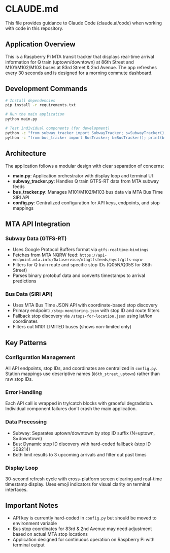 # CLAUDE.md

This file provides guidance to Claude Code (claude.ai/code) when working with code in this repository.

## Application Overview

This is a Raspberry Pi MTA transit tracker that displays real-time arrival information for Q train (uptown/downtown) at 86th Street and M101/M102/M103 buses at 83rd Street & 2nd Avenue. The app refreshes every 30 seconds and is designed for a morning commute dashboard.

## Development Commands

```bash
# Install dependencies
pip install -r requirements.txt

# Run the main application
python main.py

# Test individual components (for development)
python -c "from subway_tracker import SubwayTracker; s=SubwayTracker(); print(s.get_q_train_arrivals())"
python -c "from bus_tracker import BusTracker; b=BusTracker(); print(b.get_bus_arrivals())"
```

## Architecture

The application follows a modular design with clear separation of concerns:

- **main.py**: Application orchestrator with display loop and terminal UI
- **subway_tracker.py**: Handles Q train GTFS-RT data from MTA subway feeds  
- **bus_tracker.py**: Manages M101/M102/M103 bus data via MTA Bus Time SIRI API
- **config.py**: Centralized configuration for API keys, endpoints, and stop mappings

## MTA API Integration

### Subway Data (GTFS-RT)
- Uses Google Protocol Buffers format via `gtfs-realtime-bindings`
- Fetches from MTA NQRW feed: `https://api-endpoint.mta.info/Dataservice/mtagtfsfeeds/nyct/gtfs-nqrw`
- Filters for Q train route and specific stop IDs (Q05N/Q05S for 86th Street)
- Parses binary protobuf data and converts timestamps to arrival predictions

### Bus Data (SIRI API)
- Uses MTA Bus Time JSON API with coordinate-based stop discovery
- Primary endpoint: `/stop-monitoring.json` with stop ID and route filters
- Fallback stop discovery via `/stops-for-location.json` using lat/lon coordinates
- Filters out M101 LIMITED buses (shows non-limited only)

## Key Patterns

### Configuration Management
All API endpoints, stop IDs, and coordinates are centralized in `config.py`. Station mappings use descriptive names (`86th_street_uptown`) rather than raw stop IDs.

### Error Handling
Each API call is wrapped in try/catch blocks with graceful degradation. Individual component failures don't crash the main application.

### Data Processing
- Subway: Separates uptown/downtown by stop ID suffix (N=uptown, S=downtown)
- Bus: Dynamic stop ID discovery with hard-coded fallback (stop ID 308214)
- Both limit results to 3 upcoming arrivals and filter out past times

### Display Loop
30-second refresh cycle with cross-platform screen clearing and real-time timestamp display. Uses emoji indicators for visual clarity on terminal interfaces.

## Important Notes

- API key is currently hard-coded in `config.py` but should be moved to environment variable
- Bus stop coordinates for 83rd & 2nd Avenue may need adjustment based on actual MTA stop locations
- Application designed for continuous operation on Raspberry Pi with terminal output